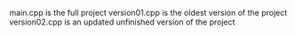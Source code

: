 main.cpp is the full project
version01.cpp is the oldest version of the project
version02.cpp is an updated unfinished version of the project
